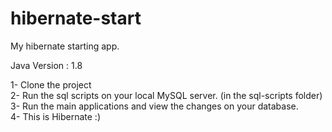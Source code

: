 # hibernate-start
My hibernate starting app.

Java Version : 1.8

1- Clone the project  
2- Run the sql scripts on your local MySQL server. (in the sql-scripts folder)  
3- Run the main applications and view the changes on your database.  
4- This is Hibernate :)  

